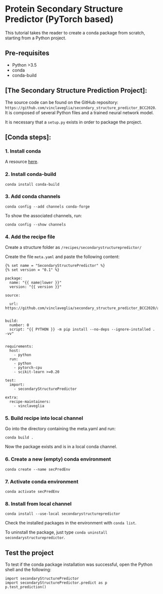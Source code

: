 # Protein Secondary Structure Predictor (PyTorch based)
This tutorial takes the reader to create a conda package from scratch, starting from a Python project.

## Pre-requisites
- Python >3.5
- conda
- conda-build


## [The Secondary Structure Prediction Project]:

The source code can be found on the GitHub repository: `https://github.com/vinclaveglia/secondary_structure_predictor_BCC2020`.
It is composed of several Python files and a trained neural network model.

It is necessary that a `setup.py` exists in order to package the project.


## [Conda steps]:
### 1. Install conda
A resource [here](https://docs.conda.io/projects/conda/en/latest/user-guide/install/index.html).

### 2. Install conda-build
```
conda install conda-build
```
### 3. Add conda channels
```
conda config --add channels conda-forge
```
To show the associated channels, run:
```
conda config --show channels
```
### 4. Add the recipe file
Create a structure folder as `/recipes/secondarystructurepredictor/`

Create the file `meta.yaml` and paste the following content:

```
{% set name = "SecondaryStructurePredictor" %}
{% set version = "0.1" %}

package:
  name: "{{ name|lower }}"
  version: "{{ version }}"

source:

  url: https://github.com/vinclaveglia/secondary_structure_predictor_BCC2020/archive/master.tar.gz
  

build:
  number: 0
  script: "{{ PYTHON }} -m pip install --no-deps --ignore-installed . -vv"


requirements:
  host:
    - python
  run:
    - python
    - pytorch-cpu
    - scikit-learn >=0.20

test:
  import:
    - secondaryStructurePredictor

extra:
  recipe-maintainers:
    - vinclaveglia
```


### 5. Build recipe into local channel
Go into the directory containing the meta.yaml and run:
```
conda build .
```
Now the package exists and is in a local conda channel.

### 6. Create a new (empty) conda environment
```
conda create --name secPredEnv
```

### 7. Activate conda environment
```
conda activate secPredEnv
```


### 8. Install from local channel
```
conda install --use-local secondarystructurepredictor
```
Check the installed packages in the environment with `conda list`.

To uninstall the package, just type `conda uninstall secondarystructurepredictor`.

## Test the project
To test if the conda package installation was successful, open the Python shell and the following:
```
import secondaryStructurePredictor
import secondaryStructurePredictor.predict as p
p.test_prediction()
```
